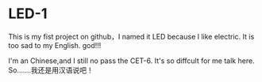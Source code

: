 # LED-1
This is my fist project on github，I named it LED because I like electric. It is too sad to my English. god!!!

I'm an Chinese,and I still no pass the CET-6. It's so diffcult for me talk here. So.......我还是用汉语说吧！
